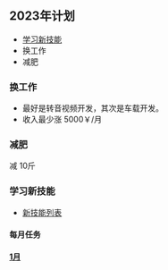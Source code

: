 ## 2023年计划

- [学习新技能](#学习新技能)
- 换工作
- 减肥

### 换工作

- 最好是转音视频开发，其次是车载开发。
- 收入最少涨 5000￥/月


### 减肥

减 10斤

### 学习新技能

- [新技能列表](./new_skill.md)

#### 每月任务

#### [1月](./jan.md)



